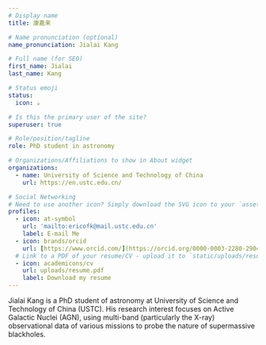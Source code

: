 ```yaml
---
# Display name
title: 康嘉来

# Name pronunciation (optional)
name_pronunciation: Jialai Kang

# Full name (for SEO)
first_name: Jialai 
last_name: Kang

# Status emoji
status:
  icon: ☕️

# Is this the primary user of the site?
superuser: true

# Role/position/tagline
role: PhD student in astronomy 

# Organizations/Affiliations to show in About widget
organizations:
  - name: University of Science and Technology of China
    url: https://en.ustc.edu.cn/

# Social Networking
# Need to use another icon? Simply download the SVG icon to your `assets/media/icons/` folder.
profiles:
  - icon: at-symbol
    url: 'mailto:ericofk@mail.ustc.edu.cn'
    label: E-mail Me
  - icon: brands/orcid
    url: [https://www.orcid.com/](https://orcid.org/0000-0003-2280-2904)
  # Link to a PDF of your resume/CV - upload it to `static/uploads/resume.pdf`
  - icon: academicons/cv
    url: uploads/resume.pdf
    label: Download my resume
---
```


Jialai Kang is a PhD student of astronomy at University of Science and Technology of China (USTC). His research interest focuses on
Active Galactic Nuclei (AGN), using multi-band (particularly the X-ray) observational data of various missions to probe the nature of supermassive blackholes. 

